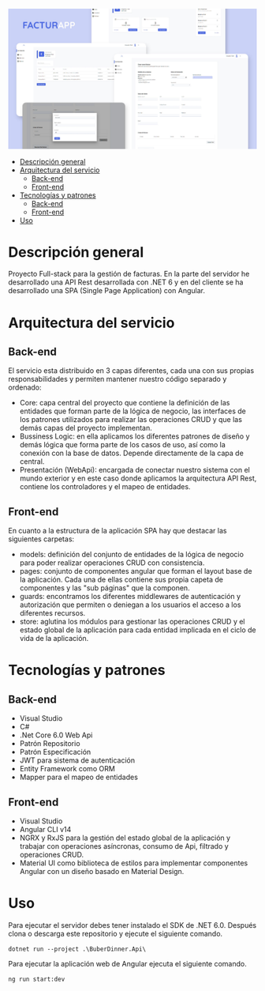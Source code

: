 
 ![Game of Foodies showcase](showcase.jpg)
- [Descripción general](#descripción-general)
- [Arquitectura del servicio](#arquitectura-del-servicio)
  - [Back-end](#back-end)
  - [Front-end](#front-end)
- [Tecnologías y patrones](#tecnologías-y-patrones)
  - [Back-end](#back-end-1)
  - [Front-end](#front-end-1)
- [Uso](#uso)
  
# Descripción general
Proyecto Full-stack para la gestión de facturas. En la parte del servidor he desarrollado una API Rest desarrollada con .NET 6 y en del cliente se ha desarrollado una SPA (Single Page Application) con Angular.

# Arquitectura del servicio
## Back-end
El servicio esta distribuido en 3 capas diferentes, cada una con sus propias responsabilidades y permiten mantener nuestro código separado y ordenado: 
* Core: capa central del proyecto que contiene la definición de las entidades que forman parte de la lógica de negocio, las interfaces de los patrones utilizados para realizar las operaciones CRUD y que las demás capas del proyecto implementan.
* Bussiness Logic: en ella aplicamos los diferentes patrones de diseño y demás lógica que forma parte de los casos de uso, así como la conexión con la base de datos. Depende directamente de la capa de central.
* Presentación (WebApi): encargada de conectar nuestro sistema con el mundo exterior y en este caso donde aplicamos la arquitectura API Rest, contiene los controladores y el mapeo de entidades.
## Front-end
En cuanto a la estructura de la aplicación SPA hay que destacar las siguientes carpetas:
* models: definición del conjunto de entidades de la lógica de negocio para poder realizar operaciones CRUD con consistencia.
* pages: conjunto de componentes angular que forman el layout base de la aplicación. Cada una de ellas contiene sus propia capeta de componentes y las "sub páginas" que la componen.
* guards: encontramos los diferentes middlewares de autenticación y autorización que permiten o deniegan a los usuarios el acceso a los diferentes recursos.
* store: aglutina los módulos para gestionar las operaciones CRUD y el estado global de la aplicación para cada entidad implicada en el ciclo de vida de la aplicación.

# Tecnologías y patrones
## Back-end
* Visual Studio
* C#
* .Net Core 6.0 Web Api
* Patrón Repositorio
* Patrón Especificación
* JWT para sistema de autenticación
* Entity Framework como ORM
* Mapper para el mapeo de entidades
## Front-end
* Visual Studio
* Angular CLI v14
* NGRX y RxJS para la gestión del estado global de la aplicación y trabajar con operaciones asíncronas, consumo de Api, filtrado y operaciones CRUD. 
* Material UI como biblioteca de estilos para implementar componentes Angular con un diseño basado en Material Design.

# Uso
Para ejecutar el servidor debes tener instalado el SDK de .NET 6.0. Después clona o descarga este repositorio y ejecute el siguiente comando.
```
dotnet run --project .\BuberDinner.Api\
```

Para ejecutar la aplicación web de Angular ejecuta el siguiente comando.
```
ng run start:dev
```